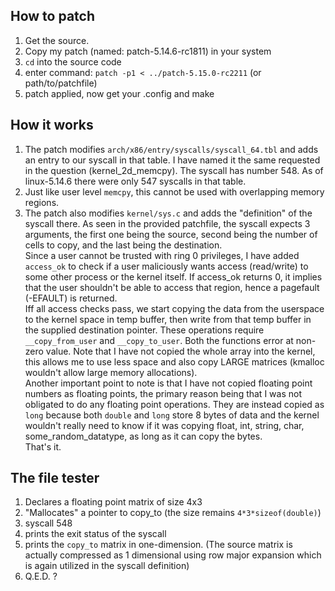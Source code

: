 ## How to patch

1. Get the source.
2. Copy my patch (named: patch-5.14.6-rc1811) in your system
3. `cd` into the source code
4. enter command: `patch -p1 < ../patch-5.15.0-rc2211` (or path/to/patchfile)
5. patch applied, now get your .config and make

## How it works

1. The patch modifies `arch/x86/entry/syscalls/syscall_64.tbl` and adds an entry to our syscall in that table. I have named it the same requested in the question (kernel_2d_memcpy). The syscall has number 548. As of linux-5.14.6 there were only 547 syscalls in that table.
2. Just like user level `memcpy`, this cannot be used with overlapping memory regions.
3. The patch also modifies `kernel/sys.c` and adds the "definition" of the syscall there. 
    As seen in the provided patchfile, the syscall expects 3 arguments, the first one being the source, second being the number of cells to copy, and the last being the destination.  
    Since a user cannot be trusted with ring 0 privileges, I have added `access_ok` to check if a user maliciously wants access (read/write) to some other process or the kernel itself. If access_ok returns 0, it implies that the user shouldn't be able to access that region, hence a pagefault (-EFAULT) is returned.  
    Iff all access checks pass, we start copying the data from the userspace to the kernel space in temp buffer, then write from that temp buffer in the supplied destination pointer. These operations require `__copy_from_user` and `__copy_to_user`. Both the functions error at non-zero value. Note that I have not copied the whole array into the kernel, this allows me to use less space and also copy LARGE matrices (kmalloc wouldn't allow large memory allocations).  
    Another important point to note is that I have not copied floating point numbers as floating points, the primary reason being that I was not obligated to do any floating point operations. They are instead copied as `long` because both `double` and `long` store 8 bytes of data and the kernel wouldn't really need to know if it was copying float, int, string, char, some_random_datatype, as long as it can copy the bytes.  
    That's it.

## The file tester
1. Declares a floating point matrix of size 4x3
2. "Mallocates" a pointer to copy_to (the size remains `4*3*sizeof(double)`)
3. syscall 548
4. prints the exit status of the syscall
5. prints the `copy_to` matrix in one-dimension. (The source matrix is actually compressed as 1 dimensional using row major expansion which is again utilized in the syscall definition)
6. Q.E.D. ?